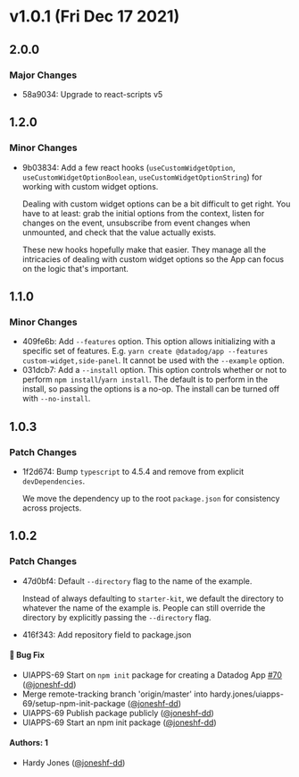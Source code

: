 # v1.0.1 (Fri Dec 17 2021)

## 2.0.0

### Major Changes

-   58a9034: Upgrade to react-scripts v5

## 1.2.0

### Minor Changes

-   9b03834: Add a few react hooks (`useCustomWidgetOption`, `useCustomWidgetOptionBoolean`, `useCustomWidgetOptionString`) for working with custom widget options.

    Dealing with custom widget options can be a bit difficult to get right.
    You have to at least:
    grab the initial options from the context,
    listen for changes on the event,
    unsubscribe from event changes when unmounted,
    and check that the value actually exists.

    These new hooks hopefully make that easier.
    They manage all the intricacies of dealing with custom widget options so the App can focus on the logic that's important.

## 1.1.0

### Minor Changes

-   409fe6b: Add `--features` option.
    This option allows initializing with a specific set of features.
    E.g. `yarn create @datadog/app --features custom-widget,side-panel`.
    It cannot be used with the `--example` option.
-   031dcb7: Add a `--install` option.
    This option controls whether or not to perform `npm install`/`yarn install`.
    The default is to perform in the install,
    so passing the options is a no-op.
    The install can be turned off with `--no-install`.

## 1.0.3

### Patch Changes

-   1f2d674: Bump `typescript` to 4.5.4 and remove from explicit `devDependencies`.

    We move the dependency up to the root `package.json` for consistency across projects.

## 1.0.2

### Patch Changes

-   47d0bf4: Default `--directory` flag to the name of the example.

    Instead of always defaulting to `starter-kit`,
    we default the directory to whatever the name of the example is.
    People can still override the directory by explicitly passing the `--directory` flag.

-   416f343: Add repository field to package.json

#### 🐛 Bug Fix

-   UIAPPS-69 Start on `npm init` package for creating a Datadog App [#70](https://github.com/DataDog/apps/pull/70) ([@joneshf-dd](https://github.com/joneshf-dd))
-   Merge remote-tracking branch 'origin/master' into hardy.jones/uiapps-69/setup-npm-init-package ([@joneshf-dd](https://github.com/joneshf-dd))
-   UIAPPS-69 Publish package publicly ([@joneshf-dd](https://github.com/joneshf-dd))
-   UIAPPS-69 Start an npm init package ([@joneshf-dd](https://github.com/joneshf-dd))

#### Authors: 1

-   Hardy Jones ([@joneshf-dd](https://github.com/joneshf-dd))
